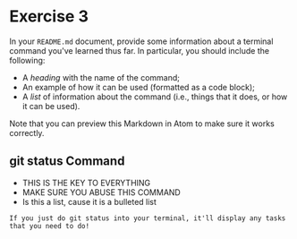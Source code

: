 # Exercise 3
In your `README.md` document, provide some information about a terminal command you've learned thus far. In particular, you should include the following:

- A _heading_ with the name of the command;
- An example of how it can be used (formatted as a code block);
- A _list_ of information about the command (i.e., things that it does, or how it can be used).

Note that you can preview this Markdown in Atom to make sure it works correctly.

## git status Command

- THIS IS THE KEY TO EVERYTHING
- MAKE SURE YOU ABUSE THIS COMMAND
- Is this a list, cause it is a bulleted list

```
If you just do git status into your terminal, it'll display any tasks that you need to do!
```
